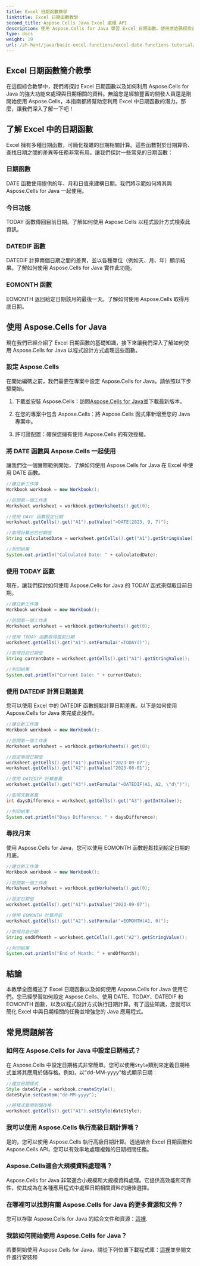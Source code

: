 ```yaml
---
title: Excel 日期函數教學
linktitle: Excel 日期函數教學
second_title: Aspose.Cells Java Excel 處理 API
description: 使用 Aspose.Cells for Java 學習 Excel 日期函數。使用原始碼探索逐步教程。
type: docs
weight: 19
url: /zh-hant/java/basic-excel-functions/excel-date-functions-tutorial/
---
```


## Excel 日期函數簡介教學

在這個綜合教學中，我們將探討 Excel 日期函數以及如何利用 Aspose.Cells for Java 的強大功能來處理與日期相關的資料。無論您是經驗豐富的開發人員還是剛開始使用 Aspose.Cells，本指南都將幫助您利用 Excel 中日期函數的潛力。那麼，讓我們深入了解一下吧！

## 了解 Excel 中的日期函數

Excel 擁有多種日期函數，可簡化複雜的日期相關計算。這些函數對於日期算術、查找日期之間的差異等任務非常有用。讓我們探討一些常見的日期函數：

### 日期函數

DATE 函數使用提供的年、月和日值來建構日期。我們將示範如何將其與 Aspose.Cells for Java 一起使用。

### 今日功能

TODAY 函數傳回目前日期。了解如何使用 Aspose.Cells 以程式設計方式檢索此資訊。

### DATEDIF 函數

DATEDIF 計算兩個日期之間的差異，並以各種單位（例如天、月、年）顯示結果。了解如何使用 Aspose.Cells for Java 實作此功能。

### EOMONTH 函數

EOMONTH 返回給定日期該月的最後一天。了解如何使用 Aspose.Cells 取得月底日期。

## 使用 Aspose.Cells for Java

現在我們已經介紹了 Excel 日期函數的基礎知識，接下來讓我們深入了解如何使用 Aspose.Cells for Java 以程式設計方式處理這些函數。

### 設定 Aspose.Cells

在開始編碼之前，我們需要在專案中設定 Aspose.Cells for Java。請依照以下步驟開始。

1. 下載並安裝 Aspose.Cells：訪問[Aspose.Cells for Java](https://releases.aspose.com/cells/java/)並下載最新版本。

2. 在您的專案中包含 Aspose.Cells：將 Aspose.Cells 函式庫新增至您的 Java 專案中。

3. 許可證配置：確保您擁有使用 Aspose.Cells 的有效授權。

### 將 DATE 函數與 Aspose.Cells 一起使用

讓我們從一個實際範例開始，了解如何使用 Aspose.Cells for Java 在 Excel 中使用 DATE 函數。

```java
//建立新工作簿
Workbook workbook = new Workbook();

//訪問第一個工作表
Worksheet worksheet = workbook.getWorksheets().get(0);

//使用 DATE 函數設定日期
worksheet.getCells().get("A1").putValue("=DATE(2023, 9, 7)");

//取得計算出的日期值
String calculatedDate = worksheet.getCells().get("A1").getStringValue();

//列印結果
System.out.println("Calculated Date: " + calculatedDate);
```

### 使用 TODAY 函數

現在，讓我們探討如何使用 Aspose.Cells for Java 的 TODAY 函式來擷取目前日期。

```java
//建立新工作簿
Workbook workbook = new Workbook();

//訪問第一個工作表
Worksheet worksheet = workbook.getWorksheets().get(0);

//使用 TODAY 函數取得當前日期
worksheet.getCells().get("A1").setFormula("=TODAY()");

//取得目前日期值
String currentDate = worksheet.getCells().get("A1").getStringValue();

//列印結果
System.out.println("Current Date: " + currentDate);
```

### 使用 DATEDIF 計算日期差異

您可以使用 Excel 中的 DATEDIF 函數輕鬆計算日期差異。以下是如何使用 Aspose.Cells for Java 來完成此操作。

```java
//建立新工作簿
Workbook workbook = new Workbook();

//訪問第一個工作表
Worksheet worksheet = workbook.getWorksheets().get(0);

//設定兩個日期值
worksheet.getCells().get("A1").putValue("2023-09-07");
worksheet.getCells().get("A2").putValue("2023-08-01");

//使用 DATEDIF 計算差異
worksheet.getCells().get("A3").setFormula("=DATEDIF(A1, A2, \"d\")");

//取得天數差異
int daysDifference = worksheet.getCells().get("A3").getIntValue();

//列印結果
System.out.println("Days Difference: " + daysDifference);
```

### 尋找月末

使用 Aspose.Cells for Java，您可以使用 EOMONTH 函數輕鬆找到給定日期的月底。

```java
//建立新工作簿
Workbook workbook = new Workbook();

//訪問第一個工作表
Worksheet worksheet = workbook.getWorksheets().get(0);

//設定日期值
worksheet.getCells().get("A1").putValue("2023-09-07");

//使用 EOMONTH 計算月底
worksheet.getCells().get("A2").setFormula("=EOMONTH(A1, 0)");

//取得月底日期
String endOfMonth = worksheet.getCells().get("A2").getStringValue();

//列印結果
System.out.println("End of Month: " + endOfMonth);
```

## 結論

本教學全面概述了 Excel 日期函數以及如何使用 Aspose.Cells for Java 使用它們。您已經學習如何設定 Aspose.Cells、使用 DATE、TODAY、DATEDIF 和 EOMONTH 函數，以及以程式設計方式執行日期計算。有了這些知識，您就可以簡化 Excel 中與日期相關的任務並增強您的 Java 應用程式。

## 常見問題解答

### 如何在 Aspose.Cells for Java 中設定日期格式？

在 Aspose.Cells 中設定日期格式非常簡單。您可以使用`Style`類別來定義日期格式並將其應用於儲存格。例如，以“dd-MM-yyyy”格式顯示日期：

```java
//建立日期樣式
Style dateStyle = workbook.createStyle();
dateStyle.setCustom("dd-MM-yyyy");

//將樣式套用到儲存格
worksheet.getCells().get("A1").setStyle(dateStyle);
```

### 我可以使用 Aspose.Cells 執行高級日期計算嗎？

是的，您可以使用 Aspose.Cells 執行高級日期計算。透過結合 Excel 日期函數和 Aspose.Cells API，您可以有效率地處理複雜的日期相關任務。

### Aspose.Cells適合大規模資料處理嗎？

Aspose.Cells for Java 非常適合小規模和大規模資料處理。它提供高效能和可靠性，使其成為在各種應用程式中處理日期相關資料的絕佳選擇。

### 在哪裡可以找到有關 Aspose.Cells for Java 的更多資源和文件？

您可以存取 Aspose.Cells for Java 的綜合文件和資源：[這裡](https://reference.aspose.com/cells/java/).

### 我該如何開始使用 Aspose.Cells for Java？

若要開始使用 Aspose.Cells for Java，請從下列位置下載程式庫：[這裡](https://releases.aspose.com/cells/java/)並參閱文件進行安裝和